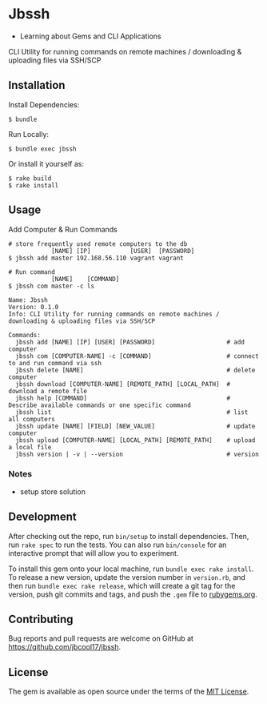 # Jbssh
- Learning about Gems and CLI Applications

CLI Utility for running commands on remote machines / downloading & uploading files via SSH/SCP

## Installation

Install Dependencies:

    $ bundle

Run Locally:

    $ bundle exec jbssh

Or install it yourself as:

    $ rake build
    $ rake install

## Usage

Add Computer & Run Commands
```
# store frequently used remote computers to the db
            [NAME] [IP]           [USER]  [PASSWORD]  
$ jbssh add master 192.168.56.110 vagrant vagrant

# Run command
            [NAME]    [COMMAND]
$ jbssh com master -c ls

```

```
Name: Jbssh
Version: 0.1.0
Info: CLI Utility for running commands on remote machines / downloading & uploading files via SSH/SCP

Commands:
  jbssh add [NAME] [IP] [USER] [PASSWORD]                    # add computer
  jbssh com [COMPUTER-NAME] -c [COMMAND]                     # connect to and run command via ssh
  jbssh delete [NAME]                                        # delete computer
  jbssh download [COMPUTER-NAME] [REMOTE_PATH] [LOCAL_PATH]  # download a remote file
  jbssh help [COMMAND]                                       # Describe available commands or one specific command
  jbssh list                                                 # list all computers
  jbssh update [NAME] [FIELD] [NEW_VALUE]                    # update computer
  jbssh upload [COMPUTER-NAME] [LOCAL_PATH] [REMOTE_PATH]    # upload a local file
  jbssh version | -v | --version                             # version
```
### Notes
- setup store solution

## Development

After checking out the repo, run `bin/setup` to install dependencies. Then, run `rake spec` to run the tests. You can also run `bin/console` for an interactive prompt that will allow you to experiment.

To install this gem onto your local machine, run `bundle exec rake install`. To release a new version, update the version number in `version.rb`, and then run `bundle exec rake release`, which will create a git tag for the version, push git commits and tags, and push the `.gem` file to [rubygems.org](https://rubygems.org).

## Contributing

Bug reports and pull requests are welcome on GitHub at https://github.com/jbcool17/jbssh.


## License

The gem is available as open source under the terms of the [MIT License](http://opensource.org/licenses/MIT).
